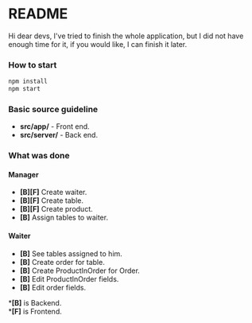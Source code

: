 # README #

Hi dear devs, I've tried to finish the whole application, but I did not have enough time for it, if you would like, I can finish it later. 

### How to start ###

```javascript
npm install
npm start
```

### Basic source guideline ###

* **src/app/** - Front end.
* **src/server/** - Back end.

### What was done ###

#### Manager

* **[B][F]** Create waiter.
* **[B][F]** Create table.
* **[B][F]** Create product.
* **[B]** Assign tables to waiter.

#### Waiter

* **[B]** See tables assigned to him.
* **[B]** Create order for table.
* **[B]** Create ProductInOrder for Order.
* **[B]** Edit ProductInOrder fields.
* **[B]** Edit order fields.

\***[B]** is Backend.  
\***[F]** is Frontend.